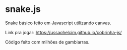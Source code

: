 # snake.js
Snake básico feito em Javascript utilizando canvas.

Link pra jogar:
https://ussaohelcim.github.io/cobrinha-js/

Código feito com milhões de gambiarras.